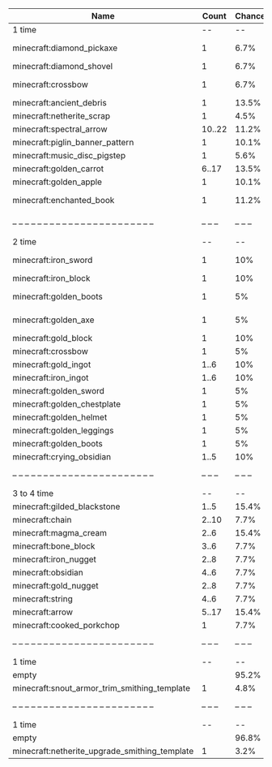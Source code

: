 | Name                                          | Count  | Chance | Weight | Comment                  |
| --------------------------------------------- | ------ | ------ | ------ | ------------------------ |
| 1 time                                        |     -- |     -- |     -- |                          |
| minecraft:diamond_pickaxe                     |      1 |   6.7% |   6/89 | enchantments: *          |
| minecraft:diamond_shovel                      |      1 |   6.7% |   6/89 |                          |
| minecraft:crossbow                            |      1 |   6.7% |   6/89 | enchantments: *          |
| minecraft:ancient_debris                      |      1 |  13.5% |  12/89 |                          |
| minecraft:netherite_scrap                     |      1 |   4.5% |   4/89 |                          |
| minecraft:spectral_arrow                      | 10..22 |  11.2% |  10/89 |                          |
| minecraft:piglin_banner_pattern               |      1 |  10.1% |   9/89 |                          |
| minecraft:music_disc_pigstep                  |      1 |   5.6% |   5/89 |                          |
| minecraft:golden_carrot                       |  6..17 |  13.5% |  12/89 |                          |
| minecraft:golden_apple                        |      1 |  10.1% |   9/89 |                          |
| minecraft:enchanted_book                      |      1 |  11.2% |  10/89 | enchantments: soul_speed |
| – – – – – – – – – – – – – – – – – – – – – – – | – – –  | – – –  | – – –  | – – – – – – – – – – – –  |
| 2 time                                        |     -- |     -- |     -- |                          |
| minecraft:iron_sword                          |      1 |    10% |   2/20 | enchantments: *          |
| minecraft:iron_block                          |      1 |    10% |   2/20 |                          |
| minecraft:golden_boots                        |      1 |     5% |   1/20 | enchantments: soul_speed |
| minecraft:golden_axe                          |      1 |     5% |   1/20 | enchantments: *          |
| minecraft:gold_block                          |      1 |    10% |   2/20 |                          |
| minecraft:crossbow                            |      1 |     5% |   1/20 |                          |
| minecraft:gold_ingot                          |   1..6 |    10% |   2/20 |                          |
| minecraft:iron_ingot                          |   1..6 |    10% |   2/20 |                          |
| minecraft:golden_sword                        |      1 |     5% |   1/20 |                          |
| minecraft:golden_chestplate                   |      1 |     5% |   1/20 |                          |
| minecraft:golden_helmet                       |      1 |     5% |   1/20 |                          |
| minecraft:golden_leggings                     |      1 |     5% |   1/20 |                          |
| minecraft:golden_boots                        |      1 |     5% |   1/20 |                          |
| minecraft:crying_obsidian                     |   1..5 |    10% |   2/20 |                          |
| – – – – – – – – – – – – – – – – – – – – – – – | – – –  | – – –  | – – –  | – – – – – – – – – – – –  |
| 3 to 4 time                                   |     -- |     -- |     -- |                          |
| minecraft:gilded_blackstone                   |   1..5 |  15.4% |   2/13 |                          |
| minecraft:chain                               |  2..10 |   7.7% |   1/13 |                          |
| minecraft:magma_cream                         |   2..6 |  15.4% |   2/13 |                          |
| minecraft:bone_block                          |   3..6 |   7.7% |   1/13 |                          |
| minecraft:iron_nugget                         |   2..8 |   7.7% |   1/13 |                          |
| minecraft:obsidian                            |   4..6 |   7.7% |   1/13 |                          |
| minecraft:gold_nugget                         |   2..8 |   7.7% |   1/13 |                          |
| minecraft:string                              |   4..6 |   7.7% |   1/13 |                          |
| minecraft:arrow                               |  5..17 |  15.4% |   2/13 |                          |
| minecraft:cooked_porkchop                     |      1 |   7.7% |   1/13 |                          |
| – – – – – – – – – – – – – – – – – – – – – – – | – – –  | – – –  | – – –  | – – – – – – – – – – – –  |
| 1 time                                        |     -- |     -- |     -- |                          |
| empty                                         |        |  95.2% |  20/21 |                          |
| minecraft:snout_armor_trim_smithing_template  |      1 |   4.8% |   1/21 |                          |
| – – – – – – – – – – – – – – – – – – – – – – – | – – –  | – – –  | – – –  | – – – – – – – – – – – –  |
| 1 time                                        |     -- |     -- |     -- |                          |
| empty                                         |        |  96.8% |  30/31 |                          |
| minecraft:netherite_upgrade_smithing_template |      1 |   3.2% |   1/31 |                          |
